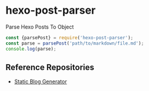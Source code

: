 # hexo-post-parser
Parse Hexo Posts To Object

```js
const {parsePost} = require('hexo-post-parser');
const parse = parsePost('path/to/markdown/file.md');
console.log(parse);
```

## Reference Repositories
- [Static Blog Generator](https://github.com/dimaslanjaka/dimaslanjaka.github.io)
